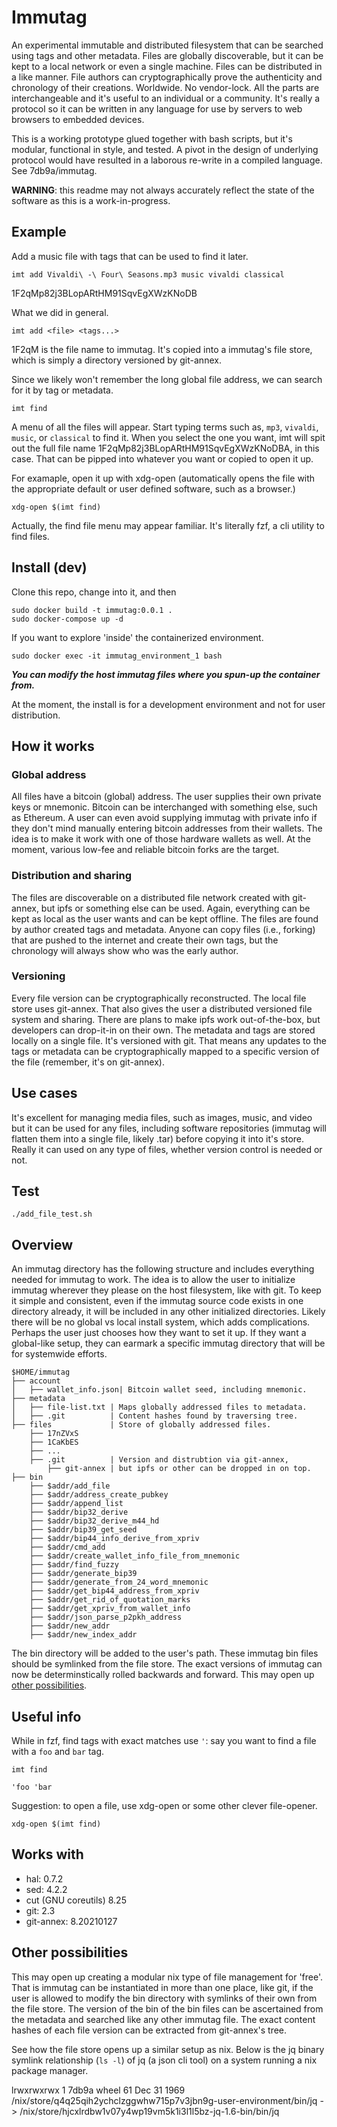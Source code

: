 # Immutag

An experimental immutable and distributed filesystem that can be searched using tags and other metadata. Files are globally discoverable, but it can be kept to a local network or even a single machine. Files can be distributed in a like manner. File authors can cryptographically prove the authenticity and chronology of their creations. Worldwide. No vendor-lock. All the parts are interchangeable and it's useful to an individual or a community. It's really a protocol so it can be written in any language for use by servers to web browsers to embedded devices.

This is a working prototype glued together with bash scripts, but it's modular, functional in style, and tested. A pivot in the design of underlying protocol would have resulted in a laborous re-write in a compiled language. See 7db9a/immutag.

**WARNING**: this readme may not always accurately reflect the state of the software as this is a work-in-progress.

## Example

Add a music file with tags that can be used to find it later.

`imt add Vivaldi\ -\ Four\ Seasons.mp3 music vivaldi classical`

1F2qMp82j3BLopARtHM91SqvEgXWzKNoDB

What we did in general.

`imt add <file> <tags...>`

1F2qM is the file name to immutag. It's copied into a immutag's file store, which is simply a directory versioned by git-annex.

Since we likely won't remember the long global file address, we can search for it by tag or metadata.

`imt find`

A menu of all the files will appear. Start typing terms such as, `mp3`, `vivaldi`, `music`, or `classical` to find it. When you select the one you want, imt will spit out the full file name 1F2qMp82j3BLopARtHM91SqvEgXWzKNoDBA, in this case. That can be pipped into whatever you want or copied to open it up.

For examaple, open it up with xdg-open (automatically opens the file with the appropriate default or user defined software, such as a browser.)

`xdg-open $(imt find)`

Actually, the find file menu may appear familiar. It's literally fzf, a cli utility to find files.

## Install (dev)

Clone this repo, change into it, and then

```
sudo docker build -t immutag:0.0.1 .
sudo docker-compose up -d
```

If you want to explore 'inside' the containerized environment.

`sudo docker exec -it immutag_environment_1 bash`

***You can modify the host immutag files where you spun-up the container from.***

At the moment, the install is for a development environment and not for user distribution.

## How it works

### Global address

All files have a bitcoin (global) address. The user supplies their own private keys or mnemonic. Bitcoin can be interchanged with something else, such as Ethereum. A user can even avoid supplying immutag with private info if they don't mind manually entering bitcoin addresses from their wallets. The idea is to make it work with one of those hardware wallets as well. At the moment, various low-fee and reliable bitcoin forks are the target.

### Distribution and sharing

The files are discoverable on a distributed file network created with git-annex, but ipfs or something else can be used. Again, everything can be kept as local as the user wants and can be kept offline. The files are found by author created tags and metadata. Anyone can copy files (i.e., forking) that are pushed to the internet and create their own tags, but the chronology will always show who was the early author.

### Versioning

Every file version can be cryptographically reconstructed. The local file store uses git-annex. That also gives the user a distributed versioned file system and sharing. There are plans to make ipfs work out-of-the-box, but developers can drop-it-in on their own. The metadata and tags are stored locally on a single file. It's versioned with git. That means any updates to the tags or metadata can be cryptographically mapped to a specific version of the file (remember, it's on git-annex).

## Use cases

It's excellent for managing media files, such as images, music, and video but it can be used for any files, including software repositories (immutag will flatten them into a single file, likely .tar) before copying it into it's store. Really it can used on any type of files, whether version control is needed or not.

## Test

`./add_file_test.sh`

## Overview

An immutag directory has the following structure and includes everything needed for immutag to work. The idea is to allow the user to initialize immutag wherever they please on the host filesystem, like with git. To keep it simple and consistent, even if the immutag source code exists in one directory already, it will be included in any other initialized directories. Likely there will be no global vs local install system, which adds complications. Perhaps the user just chooses how they want to set it up. If they want a global-like setup, they can earmark a specific immutag directory that will be for systemwide efforts.

```
$HOME/immutag
├── account
│   ├── wallet_info.json| Bitcoin wallet seed, including mnemonic.
├── metadata
│   ├── file-list.txt | Maps globally addressed files to metadata.
│   ├── .git          | Content hashes found by traversing tree.
├── files             | Store of globally addressed files.
    ├── 17nZVxS
    ├── 1CaKbES
    ├── ...
    ├── .git          | Version and distrubtion via git-annex,
        ├── git-annex | but ipfs or other can be dropped in on top.
├── bin
    ├── $addr/add_file
    ├── $addr/address_create_pubkey
    ├── $addr/append_list
    ├── $addr/bip32_derive
    ├── $addr/bip32_derive_m44_hd
    ├── $addr/bip39_get_seed
    ├── $addr/bip44_info_derive_from_xpriv
    ├── $addr/cmd_add
    ├── $addr/create_wallet_info_file_from_mnemonic
    ├── $addr/find_fuzzy
    ├── $addr/generate_bip39
    ├── $addr/generate_from_24_word_mnemonic
    ├── $addr/get_bip44_address_from_xpriv
    ├── $addr/get_rid_of_quotation_marks
    ├── $addr/get_xpriv_from_wallet_info
    ├── $addr/json_parse_p2pkh_address
    ├── $addr/new_addr
    ├── $addr/new_index_addr
```

The bin directory will be added to the user's path. These immutag bin files should be symlinked from the file store. The exact versions of immutag can now be determinstically rolled backwards and forward. This may open up [other possibilities](#other-possibilities).

## Useful info

While in fzf, find tags with exact matches use `'`: say you want to find a file with a `foo` and `bar` tag.

`imt find`

`'foo 'bar`

Suggestion: to open a file, use xdg-open or some other clever file-opener.

`xdg-open $(imt find)`

## Works with

* hal: 0.7.2
* sed: 4.2.2
* cut (GNU coreutils) 8.25
* git: 2.3
* git-annex: 8.20210127

## Other possibilities

This may open up creating a modular nix type of file management for 'free'. That is immutag can be instantiated in more than one place, like git, if the user is allowed to modify the bin directory with symlinks of their own from the file store. The version of the bin of the bin files can be ascertained from the metadata and searched like any other immutag file. The exact content hashes of each file version can be extracted from git-annex's tree.

See how the file store opens up a similar setup as nix. Below is the jq binary symlink relationship (`ls -l`) of jq (a json cli tool) on a system running a nix package manager.

lrwxrwxrwx 1 7db9a wheel 61 Dec 31  1969 /nix/store/q4q25qih2ychclzggwhw715p7v3jbn9g-user-environment/bin/jq -> /nix/store/hjcxlrdbw1v07y4wp19vm5k1i3l1l5bz-jq-1.6-bin/bin/jq
